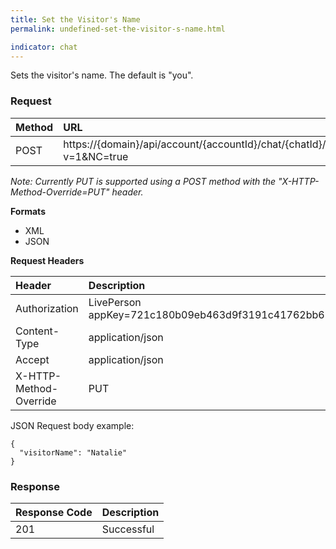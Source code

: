 ```yaml
---
title: Set the Visitor's Name
permalink: undefined-set-the-visitor-s-name.html

indicator: chat
---
```


Sets the visitor's name. The default is "you".

### Request

| Method | URL |
| :--- | :--- |
| POST | https://{domain}/api/account/{accountId}/chat/{chatId}/info/visitorName?v=1&NC=true |

*Note: Currently PUT is supported using a POST method with the "X-HTTP-Method-Override=PUT" header.*

**Formats**

- XML
- JSON

**Request Headers**

| Header | Description |
| :--- | :--- |
| Authorization | LivePerson appKey=721c180b09eb463d9f3191c41762bb68 |
| Content-Type | application/json |
| Accept | application/json |
| X-HTTP-Method-Override | PUT |

JSON Request body example:

    {
      "visitorName": "Natalie"
    }

### Response

| Response Code | Description |
| :--- | :--- |
| 201 | Successful |
